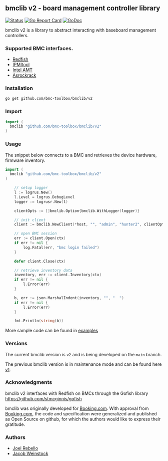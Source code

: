 ## bmclib v2 - board management controller library

[![Status](https://github.com/bmc-toolbox/bmclib/actions/workflows/ci.yaml/badge.svg)](https://github.com/bmc-toolbox/bmclib/actions)
[![Go Report Card](https://goreportcard.com/badge/github.com/bmc-toolbox/bmclib)](https://goreportcard.com/report/github.com/bmc-toolbox/bmclib/v2)
[![GoDoc](https://godoc.org/github.com/bmc-toolbox/bmclib/v2?status.svg)](https://godoc.org/github.com/bmc-toolbox/bmclib/v2)

bmclib v2 is a library to abstract interacting with baseboard management controllers.

### Supported BMC interfaces.

 - [Redfish](https://github.com/bmc-toolbox/bmclib/tree/main/providers/redfish)
 - [IPMItool](https://github.com/bmc-toolbox/bmclib/tree/main/providers/ipmitool)
 - [Intel AMT](https://github.com/bmc-toolbox/bmclib/tree/main/providers/intelamt)
 - [Asrockrack](https://github.com/bmc-toolbox/bmclib/tree/main/providers/asrockrack)

### Installation

```bash
go get github.com/bmc-toolbox/bmclib/v2
```

### Import 

```go
import (
  bmclib "github.com/bmc-toolbox/bmclib/v2"
)
```

### Usage

The snippet below connects to a BMC and retrieves the device hardware, firmware inventory.

```go
import (
  bmclib "github.com/bmc-toolbox/bmclib/v2"
)

    // setup logger
    l := logrus.New()
    l.Level = logrus.DebugLevel
    logger := logrusr.New(l)

    clientOpts := []bmclib.Option{bmclib.WithLogger(logger)}

    // init client
    client := bmclib.NewClient(*host, "", "admin", "hunter2", clientOpts...)

    // open BMC session
    err := client.Open(ctx)
    if err != nil {
        log.Fatal(err, "bmc login failed")
    }

    defer client.Close(ctx)

    // retrieve inventory data
    inventory, err := client.Inventory(ctx)
    if err != nil {
        l.Error(err)
    }

    b, err := json.MarshalIndent(inventory, "", "  ")
    if err != nil {
        l.Error(err)
    }

    fmt.Println(string(b))
```

More sample code can be found in [examples](./examples/)

### Versions

The current bmclib version is `v2` and is being developed on the `main` branch.

The previous bmclib version is in maintenance mode and can be found here [v1](https://github.com/bmc-toolbox/bmclib/v1).

### Acknowledgments

bmclib v2 interfaces with Redfish on BMCs through the Gofish library https://github.com/stmcginnis/gofish

bmclib was originally developed for [Booking.com](http://www.booking.com). With approval from [Booking.com](http://www.booking.com), 
the code and specification were generalized and published as Open Source on github, for which the authors would like to express their gratitude.

### Authors
- [Joel Rebello](https://github.com/joelrebel) 
- [Jacob Weinstock](https://github.com/jacobweinstock)

